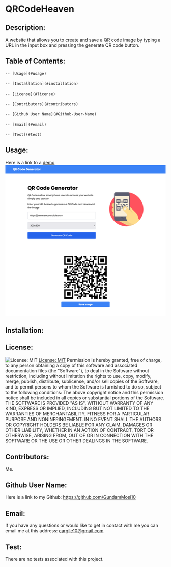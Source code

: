 # QRCodeHeaven

## Description:
A website that allows you to create and save a QR code image by typing a URL in the input box and pressing the generate QR code button. 

## Table of Contents:
    -- [Usage](#usage)

    -- [Installation](#installation)

    -- [License](#license)

    -- [Contributors](#contributors)

    -- [Github User Name](#Github-User-Name)

    -- [Email](#email)

    -- [Test](#test)

## Usage:
Here is a link to a [demo](https://gundammosi10.github.io/QRCodeHeaven/)
![Screenshot](./img/QRCodeHeavenScreenshot.png "screenshot of the website")

## Installation:

## License:
![License: MIT](https://img.shields.io/badge/License-MIT-yellow.svg) [License: MIT](https://opensource.org/licenses/MIT)
  Permission is hereby granted, free of charge, to any person obtaining a copy of this software and associated documentation files (the "Software"), to deal in the Software without restriction, including without limitation the rights to use, copy, modify, merge, publish, distribute, sublicense, and/or sell copies of the Software, and to permit persons to whom the Software is furnished to do so, subject to the following conditions: The above copyright notice and this permission notice shall be included in all copies or substantial portions of the Software. THE SOFTWARE IS PROVIDED "AS IS", WITHOUT WARRANTY OF ANY KIND, EXPRESS OR IMPLIED, INCLUDING BUT NOT LIMITED TO THE WARRANTIES OF MERCHANTABILITY, FITNESS FOR A PARTICULAR PURPOSE AND NONINFRINGEMENT. IN NO EVENT SHALL THE AUTHORS OR COPYRIGHT HOLDERS BE LIABLE FOR ANY CLAIM, DAMAGES OR OTHER LIABILITY, WHETHER IN AN ACTION OF CONTRACT, TORT OR OTHERWISE, ARISING FROM, OUT OF OR IN CONNECTION WITH THE SOFTWARE OR THE USE OR OTHER DEALINGS IN THE SOFTWARE.

## Contributors:
Me. 
## Github User Name: 
Here is a link to my Github: https://github.com/GundamMosi10
## Email: 
If you have any questions or would like to get in contact with me you can email me at this address: cargile10@gmail.com
## Test: 
There are no tests associated with this project. 